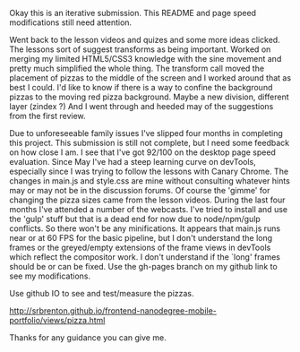 Okay this is an iterative submission.
This README and page speed modifications still need attention.

Went back to the lesson videos and quizes and some more ideas clicked.
The lessons sort of suggest transforms as being important.
Worked on merging my limited HTML5/CSS3 knowledge with the sine movement
and pretty much simplified the whole thing.
The transform call moved the placement of pizzas to the middle of the screen
and I worked around that as best I could.
I'd like to know if there is a way to confine the background pizzas to the moving red pizza background.
Maybe a new division, different layer (zindex ?)
And I went through and heeded may of the suggestions from the first review.


Due to unforeseeable family issues I've slipped four months in completing this project.
This submission is still not complete, but I need some feedback on how close I am.
I see that I've got 92/100 on the desktop page speed evaluation.
Since May I've had a steep learning curve on devTools,
especially since I was trying to follow the lessons with Canary Chrome.
The changes in main.js and style.css are mine without consulting whatever hints
may or may not be in the discussion forums.  Of course the 'gimme' for changing the pizza sizes came from the lesson videos.
During the last four months I've attended a number of the webcasts.
I've tried to install and use the 'gulp' stuff but that is a dead end for now due to node/npm/gulp conflicts.
So there won't be any minifications. It appears that main.js runs near or at 60 FPS for the basic pipeline,
but I don't understand the long frames or the greyed/empty extensions of the frame views in devTools
which reflect the compositor work.  I don't understand if the `long' frames should be or can be fixed.
Use the gh-pages branch on my github link to see my modifications.

Use github IO to see and test/measure the pizzas.

http://srbrenton.github.io/frontend-nanodegree-mobile-portfolio/views/pizza.html

Thanks for any guidance you can give me.

